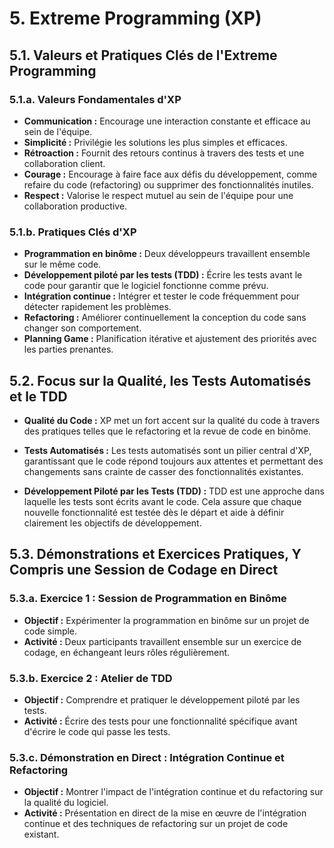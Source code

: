 # 5. Extreme Programming (XP)

## 5.1. Valeurs et Pratiques Clés de l'Extreme Programming

### 5.1.a. Valeurs Fondamentales d'XP

- **Communication :** Encourage une interaction constante et efficace au sein de l'équipe.
- **Simplicité :** Privilégie les solutions les plus simples et efficaces.
- **Rétroaction :** Fournit des retours continus à travers des tests et une collaboration client.
- **Courage :** Encourage à faire face aux défis du développement, comme refaire du code (refactoring) ou supprimer des
  fonctionnalités inutiles.
- **Respect :** Valorise le respect mutuel au sein de l'équipe pour une collaboration productive.

### 5.1.b. Pratiques Clés d'XP

- **Programmation en binôme :** Deux développeurs travaillent ensemble sur le même code.
- **Développement piloté par les tests (TDD) :** Écrire les tests avant le code pour garantir que le logiciel fonctionne
  comme prévu.
- **Intégration continue :** Intégrer et tester le code fréquemment pour détecter rapidement les problèmes.
- **Refactoring :** Améliorer continuellement la conception du code sans changer son comportement.
- **Planning Game :** Planification itérative et ajustement des priorités avec les parties prenantes.

## 5.2. Focus sur la Qualité, les Tests Automatisés et le TDD

- **Qualité du Code :** XP met un fort accent sur la qualité du code à travers des pratiques telles que le refactoring
  et la revue de code en binôme.

- **Tests Automatisés :** Les tests automatisés sont un pilier central d'XP, garantissant que le code répond toujours
  aux attentes et permettant des changements sans crainte de casser des fonctionnalités existantes.

- **Développement Piloté par les Tests (TDD) :** TDD est une approche dans laquelle les tests sont écrits avant le code.
  Cela assure que chaque nouvelle fonctionnalité est testée dès le départ et aide à définir clairement les objectifs de
  développement.

## 5.3. Démonstrations et Exercices Pratiques, Y Compris une Session de Codage en Direct

### 5.3.a. Exercice 1 : Session de Programmation en Binôme

- **Objectif :** Expérimenter la programmation en binôme sur un projet de code simple.
- **Activité :** Deux participants travaillent ensemble sur un exercice de codage, en échangeant leurs rôles
  régulièrement.

### 5.3.b. Exercice 2 : Atelier de TDD

- **Objectif :** Comprendre et pratiquer le développement piloté par les tests.
- **Activité :** Écrire des tests pour une fonctionnalité spécifique avant d'écrire le code qui passe les tests.

### 5.3.c. Démonstration en Direct : Intégration Continue et Refactoring

- **Objectif :** Montrer l'impact de l'intégration continue et du refactoring sur la qualité du logiciel.
- **Activité :** Présentation en direct de la mise en œuvre de l'intégration continue et des techniques de refactoring
  sur un projet de code existant.
